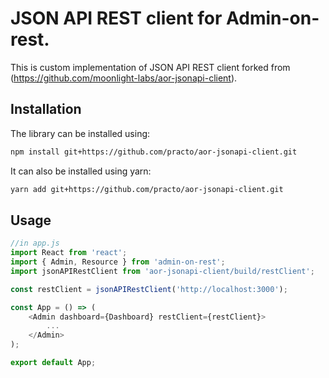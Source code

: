 # JSON API REST client for Admin-on-rest.
This is custom implementation of JSON API REST client forked from (https://github.com/moonlight-labs/aor-jsonapi-client).

## Installation

The library can be installed using:

```sh
npm install git+https://github.com/practo/aor-jsonapi-client.git
```
It can also be installed using yarn:
```sh
yarn add git+https://github.com/practo/aor-jsonapi-client.git
```

## Usage

```js
//in app.js
import React from 'react';
import { Admin, Resource } from 'admin-on-rest';
import jsonAPIRestClient from 'aor-jsonapi-client/build/restClient';

const restClient = jsonAPIRestClient('http://localhost:3000');

const App = () => (
    <Admin dashboard={Dashboard} restClient={restClient}>
        ...
    </Admin>
);

export default App;
```
